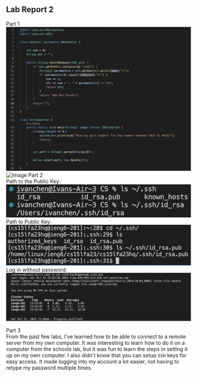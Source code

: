 **Lab Report 2**
---
Part 1  
![Image](StringServerCode.png)  
![Image](:addhhello.png)
Part 2  
Path to the Public Key:  
![Image](privatekeypah.png)  
Path to Public Key:  
![Image](pubkeypath.png)  
Log in without password:  
![Image](loginwoutpass.png)

Part 3  
From the past few labs, I've learned how to be able to connect to a remote server from my own computer. It was interesting to learn how to do it on a computer from the schools lab, but it was fun to learn the steps in setting it up on my own computer. I also didn't know that you can setup `SSH` keys for easy access. It made logging into my account a lot easier, not having to retype my password multiple times.
